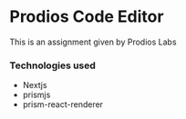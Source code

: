 # Prodios Code Editor
This is an assignment given by Prodios Labs

### Technologies used
- Nextjs
- prismjs
- prism-react-renderer
